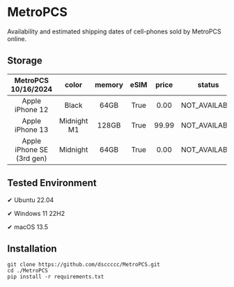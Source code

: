 # MetroPCS
Availability and estimated shipping dates of cell-phones sold by MetroPCS online.
## Storage
|MetroPCS 10/16/2024|color|memory|eSIM|price|status|shipping from|shipping to|
|:--:|:--:|:--:|:--:|:--:|:--:|:--:|:--:|
|Apple iPhone 12|Black|64GB|True|0.00|NOT_AVAILABLE|10/23/2024|10/29/2024|
|Apple iPhone 13|Midnight M1|128GB|True|99.99|NOT_AVAILABLE|10/23/2024|10/29/2024|
|Apple iPhone SE (3rd gen)|Midnight|64GB|True|0.00|NOT_AVAILABLE|10/23/2024|10/29/2024|

## Tested Environment
✔ Ubuntu 22.04

✔ Windows 11 22H2

✔ macOS 13.5
## Installation
```
git clone https://github.com/dsccccc/MetroPCS.git
cd ./MetroPCS
pip install -r requirements.txt
```
